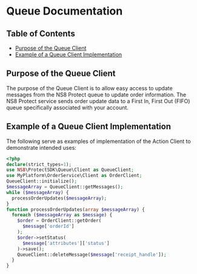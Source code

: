# Queue Documentation

## Table of Contents

- [Purpose of the Queue Client](#purpose-of-the-queue-client)
- [Example of a Queue Client Implementation](#example-of-a-queue-client-implementation)

## Purpose of the Queue Client

The purpose of the Queue Client is to allow easy access to
update messages from the NS8 Protect queue to update order
information. The NS8 Protect service sends order update
data to a First In, First Out (FIFO) queue specifically
associated with your account.

## Example of a Queue Client Implementation

The following serve as examples of implementation of the
Action Client to demonstrate intended uses:

```php
<?php
declare(strict_types=1);
use NS8\ProtectSDK\Queue\Client as QueueClient;
use MyPlatform\OrderService\Client as OrderClient;
QueueClient::initialize();
$messageArray = QueueClient::getMessages();
while ($messageArray) {
  processOrderUpdates($messageArray);
}
function processOrderUpdates(array $messageArray) {
  foreach ($messageArray as $message) {
    $order = OrderClient::getOrder(
      $message['orderId']
    );
    $order->setStatus(
      $message['attributes']['status']
    )->save();
    QueueClient::deleteMessage($message['receipt_handle']);
  }
}
```
